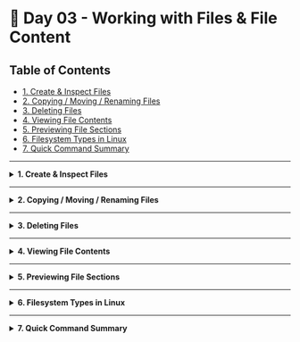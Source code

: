# 🐧 Day 03 - Working with Files & File Content

## Table of Contents
- [1. Create & Inspect Files](#1-create--inspect-files)  
- [2. Copying / Moving / Renaming Files](#2-copying--moving--renaming-files)  
- [3. Deleting Files](#3-deleting-files)  
- [4. Viewing File Contents](#4-viewing-file-contents)  
- [5. Previewing File Sections](#5-previewing-file-sections)  
- [6. Filesystem Types in Linux](#6-filesystem-types-in-linux)  
- [7. Quick Command Summary](#7-quick-command-summary)  
---

<details>
<summary><strong>1. Create & Inspect Files</strong></summary>

## Theory & Notes

- **Creating Files**  
  - `touch <filename>` will create an empty file if it doesn’t exist, or update its timestamps if it does.

- **Identifying File Types**  
  - `file <filename>` examines contents and reports type (text, executable, image, etc.).

- **Inspecting File Metadata**  
  - `stat <filename>` shows detailed metadata: size, permissions, and timestamps.

---

| Command | Description                              | Syntax             | Example           |
| ------- | ---------------------------------------- | ------------------ | ----------------- |
| `touch` | Create file or update timestamps         | `touch <filename>` | `touch file1.txt` |
| `file`  | Identify the type of a file              | `file <filename>`  | `file file1.txt`  |
| `stat`  | Display file metadata (size, timestamps) | `stat <filename>`  | `stat file1.txt`  |

</details>

---

<details>
<summary><strong>2. Copying / Moving / Renaming Files</strong></summary>

## Theory & Notes

- **Copy (`cp`)**  
  - Basic: `cp <source> <destination>` duplicates files or directories.  
  - **Interactive** (`-i`): prompts before overwrite.  
  - **Verbose** (`-v`): prints each copy action, e.g.  
    ```bash
    ‘file1.txt’ -> ‘backup/file1.txt’
    ```  
    Useful for confirmation or logging.  
  - **Recursive** (`-r`): copies directories and all contents.  
  - **Combined** (`-rv` or `-vr`): recursive with live log of every file/subdirectory.

- **Move/Rename (`mv`)**  
  - `mv <source> <dest>` moves or renames while preserving metadata.  
  - Supports `-i` and `-v` as well.
  - Use `mv` instead of `cp` + `rm` to preserve file metadata.

- **Tip**
  - `cp -iv <source> <destination>`
---

| Command  | Description                                | Syntax                          | Example                          |
| -------- | ------------------------------------------ | ------------------------------- | -------------------------------- |
| `cp`     | Copy files or directories                  | `cp <source> <dest>`            | `cp file1.txt file2.txt`         |
| `cp -i`  | Prompt before overwrite                    | `cp -i <src> <dest>`            | `cp -i file1.txt file2.txt`      |
| `cp -v`  | Show each copy action                      | `cp -v <src> <dest>`            | `cp -v file1.txt backup/`        |
| `cp -r`  | Copy directories recursively               | `cp -r <src_dir> <dest_dir>`    | `cp -r src/ backup/`             |
| `cp -rv` | Recursive copy with verbose output         | `cp -rv <src_dir> <dest_dir>`   | `cp -rv src/ backup/`            |
| `mv`     | Move or rename files or directories        | `mv <source> <dest>`            | `mv file2.txt file3.txt`         |

</details>

---

<details>
<summary><strong>3. Deleting Files</strong></summary>

## Theory & Notes

- **Remove (`rm`)**  
  - Basic: `rm <filename>` deletes a file (no trash).  
  - **Interactive** (`-i`): prompt before each deletion.  
  - **Recursive** (`-r`): remove directory trees and contents.  
  - **Force** (`-f`): ignore nonexistent files and suppress prompts.  
  - **Combine** (`-rf`): force-delete a directory tree without confirmation.

---

| Command   | Description                            | Syntax                 | Example           |
| --------- | -------------------------------------- | ---------------------- | ----------------- |
| `rm`      | Remove a file                          | `rm <filename>`        | `rm file3.txt`    |
| `rm -i`   | Prompt before deletion                 | `rm -i <filename>`     | `rm -i file3.txt` |
| `rm -r`   | Remove directories and contents        | `rm -r <directory>`    | `rm -r devops/`   |
| `rm -f`   | Force delete without prompt            | `rm -f <filename>`     | `rm -f file3.txt` |

</details>

---

<details>
<summary><strong>4. Viewing File Contents</strong></summary>

## Theory & Notes

- **Concatenate (`cat`)**  
  - `cat <file>` prints entire file.  
  - `cat -n <file>` numbers all output lines.  
  - `tac <file>` prints in reverse order. (tac does not support -n option) 
  - `nl <file>` numbers lines (alternative style cannot be commbined with cat or tac).

---

| Command  | Description                         | Syntax            | Example            |
| -------- | ----------------------------------- | ----------------- | ------------------ |
| `cat`    | Print file content                  | `cat <file>`      | `cat file1.txt`    |
| `cat -n` | Print content with line numbers     | `cat -n <file>`   | `cat -n file1.txt` |
| `tac`    | Print file content in reverse order | `tac <file>`      | `tac file1.txt`    |
| `nl`     | Number lines                        | `nl <file>`       | `nl file1.txt`     |

</details>

---


<details>
<summary><strong>5. Previewing File Sections</strong></summary>

## Theory & Notes

- **Head/Tail**  
  - `head <file>` By default it shows the first 10 lines.  
  - `head -n N <file>` shows the first **N** lines.  
  - `tail <file>` By default it shows the last 10 lines.  
  - `tail -n N <file>` shows the last **N** lines.

- **Page by page**  
  - `more <file>` paginates forward only.  
  - `less <file>` allows forward/backward navigation (preferred use `q` to exit).

---

| Command    | Description                           | Syntax               | Example               |
| ---------- | ------------------------------------- | -------------------- | --------------------- |
| `head`     | Show first 10 lines                   | `head <file>`        | `head file2.txt`      |
| `head -n`  | Show first N lines                    | `head -n 5 <file>`   | `head -n 5 file2.txt` |
| `tail`     | Show last 10 lines                    | `tail <file>`        | `tail file2.txt`      |
| `tail -n`  | Show last N lines                     | `tail -n 7 <file>`   | `tail -n 7 file2.txt` |
| `more`     | Paginate forward only                 | `more <file>`        | `more long.txt`       |
| `less`     | Paginate with navigation (forward/back)| `less <file>`       | `less journal.txt`    |

</details>

---

<details>
<summary><strong>6. Filesystem Types in Linux</strong></summary>

## Theory & Notes

- **File type indicator** (first character in `ls -l`):  
  - `d` = directory  
  - `-` = regular file  
  - `l` = symbolic link  

Use `ls -l` to view these indicators.

---

| Type      | Description          | Indicator |
| --------- | -------------------- | --------- |
| Directory | A folder             | `d`       |
| File      | Text or binary file  | `-`       |
| Symlink   | Link to another file | `l`       |

</details>

---

<details>
<summary><strong>7. Quick Command Summary</strong></summary>

### Commands Quick Recap

| Command    | Description                                | Syntax                          | Example                          |
| ---------- | ------------------------------------------ | ------------------------------- | -------------------------------- |
| `touch`    | Create file or update timestamps           | `touch <filename>`              | `touch file1.txt`                |
| `file`     | Identify the type of a file                | `file <filename>`               | `file file1.txt`                 |
| `stat`     | Display file metadata (size, timestamps)   | `stat <filename>`               | `stat file1.txt`                 |
| `cp`       | Copy files or directories                  | `cp <source> <dest>`            | `cp file1.txt file2.txt`         |
| `cp -i`    | Prompt before overwrite                    | `cp -i <src> <dest>`            | `cp -i file1.txt file2.txt`      |
| `cp -v`    | Show each copy action                      | `cp -v <src> <dest>`            | `cp -v file1.txt backup/`        |
| `cp -r`    | Copy directories recursively               | `cp -r <src_dir> <dest_dir>`    | `cp -r src/ backup/`             |
| `cp -rv`   | Recursive copy with verbose output         | `cp -rv <src_dir> <dest_dir>`   | `cp -rv src/ backup/`            |
| `mv`       | Move or rename files or directories        | `mv <source> <dest>`            | `mv file2.txt file3.txt`         |
| `rm`       | Remove a file                              | `rm <filename>`                 | `rm file3.txt`                   |
| `rm -i`    | Prompt before deletion                     | `rm -i <filename>`              | `rm -i file3.txt`                |
| `rm -r`    | Remove directories and contents            | `rm -r <directory>`             | `rm -r devops/`                  |
| `rm -f`    | Force delete without prompt                | `rm -f <filename>`              | `rm -f file3.txt`                |
| `cat`      | Print file content                         | `cat <file>`                    | `cat file1.txt`                  |
| `cat -n`   | Print content with line numbers            | `cat -n <file>`                 | `cat -n file1.txt`               |
| `tac`      | Print file content in reverse order        | `tac <file>`                    | `tac file1.txt`                  |
| `nl`       | Number lines                               | `nl <file>`                     | `nl file1.txt`                   |
| `head`     | Show first 10 lines                        | `head <file>`                   | `head file2.txt`                 |
| `head -n`  | Show first N lines                         | `head -n 5 <file>`              | `head -n 5 file2.txt`            |
| `tail`     | Show last 10 lines                         | `tail <file>`                   | `tail file2.txt`                 |
| `tail -n`  | Show last N lines                          | `tail -n 7 <file>`              | `tail -n 7 file2.txt`            |
| `more`     | Paginate forward only                      | `more <file>`                   | `more long.txt`                  |
| `less`     | Paginate with navigation (forward/backward)| `less <file>`                   | `less journal.txt`               |

### Filesystem Types in Linux

| Type      | Description          | Indicator |
| --------- | -------------------- | --------- |
| Directory | A folder             | `d`       |
| File      | Text or binary file  | `-`       |
| Symlink   | Link to another file | `l`       |

